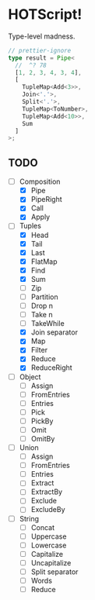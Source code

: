 # HOTScript!

Type-level madness.

```ts
// prettier-ignore
type result = Pipe<
  //  ^? 78
  [1, 2, 3, 4, 3, 4],
  [
    TupleMap<Add<3>>,
    Join<'.'>,
    Split<'.'>,
    TupleMap<ToNumber>,
    TupleMap<Add<10>>,
    Sum
  ]
>;
```

## TODO

- [ ] Composition
  - [x] Pipe
  - [x] PipeRight
  - [x] Call
  - [x] Apply
- [ ] Tuples
  - [x] Head
  - [x] Tail
  - [x] Last
  - [x] FlatMap
  - [x] Find
  - [x] Sum
  - [ ] Zip
  - [ ] Partition
  - [ ] Drop n
  - [ ] Take n
  - [ ] TakeWhile
  - [x] Join separator
  - [x] Map
  - [x] Filter
  - [x] Reduce
  - [x] ReduceRight
- [ ] Object
  - [ ] Assign
  - [ ] FromEntries
  - [ ] Entries
  - [ ] Pick
  - [ ] PickBy
  - [ ] Omit
  - [ ] OmitBy
- [ ] Union
  - [ ] Assign
  - [ ] FromEntries
  - [ ] Entries
  - [ ] Extract
  - [ ] ExtractBy
  - [ ] Exclude
  - [ ] ExcludeBy
- [ ] String
  - [ ] Concat
  - [ ] Uppercase
  - [ ] Lowercase
  - [ ] Capitalize
  - [ ] Uncapitalize
  - [ ] Split separator
  - [ ] Words
  - [ ] Reduce
